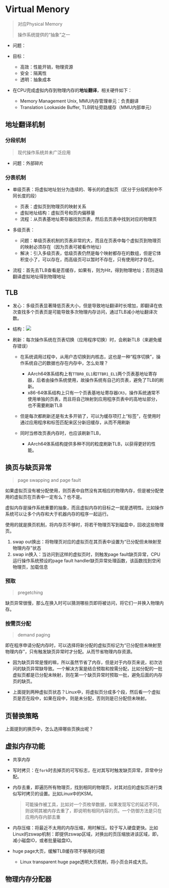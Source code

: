 # Virtual Menory
>对应Physical Memory
>
>操作系统提供的“抽象”之一

+ 问题：
+ 目标：
	+ 高效：性能开销，物理资源
	+ 安全：隔离性
	+ 透明：抽象成本

+ 在CPU完成虚拟内存到物理内存的**地址翻译**，相关硬件如下：
	+ Memory Management Unix, MMU内存管理单元：负责翻译
	+ Translation Lookaside Buffer, TLB转址旁路缓存（MMU内部单元）

## 地址翻译机制

### 分段机制
>现代操作系统并未广泛应用

+ 问题：外部碎片

### 分表机制


+ 单级页表：将虚拟地址划分为连续的、等长的的虚拟页（区分于分段机制中不同长度的段）
	+ 页表：虚拟页到物理页的映射关系
	+ 虚拟地址结构：虚拟页号和页内偏移量
	+ 流程：从页表基地址寄存器找到页表，然后去页表中找到对应的物理页

+ 多级页表：
	+ 问题：单级页表机制的页表非常的大，而且在页表中每个虚拟页到物理页的映射必须存在（因为页表可被看作地址）
	+ 解决：引入多级页表，低级页表仍然是每个映射都存在的数组，但是它体积变小了，可以存在，而高级页可以暂时不存在，只有使用时才存在。

+ 流程：首先去TLB查看是否缓存，如果有，则为Hit，得到物理地址；否则逐级翻译虚拟地址得到物理地址

## TLB

+ 发心：多级页表显著降低页表大小，但是导致地址翻译时长增加，即翻译在依次查找多个页表页是可能导致多次物理内存访问，通过TLB减小地址翻译次数。

+ 结构：![](https://cdn.jsdelivr.net/gh/zweix123/CS-notes@master/resource/Operating-System/TLB-structure.png)

+ 刷新：每次操作系统在页表切换（应用程序切换）时，会刷新TLB（来避免缓存错误）
	+ 在系统调用过程中，从用户态切换到内核态，这也是一种“程序切换”，操作系统自己的数据也存在内存中，怎么处理？
		+ AArch64体系结构上有`TTBR0_EL1`和`TTBR1_EL1`两个页表基地址寄存器，后者由操作系统使用，故操作系统有自己的页表，避免了TLB的刷新。
		+ x86-64体系结构上只有一个页表基地址寄存器`CR3`，操作系统通常不使用单独的页表，而且将自己映射到应用程序页表中的高地址部分，也不需要刷新TLB

	+ 但是每次都刷新还是有太多开销了，可以为缓存项打上“标签”，在使用时通过应用程序和标签匹配来区分新旧缓存，从而不用刷新
	+ 同时当修改页表内存时，也应该刷新TLB，
		+ AArch64体系结构提供多种不同的粒度刷新TLB，以获得更好的性能。

## 换页与缺页异常
>page swapping and page fault

如果虚拟页没有被分配使用，则页表中自然没有其相应的物理内存，但是被分配使用的虚拟页在页表中一定有么？也不是。

虚拟内存是操作系统重要的抽象，而且虚拟内存的目标之一就是透明性。比如操作系统可以让多个内存和大于机器内存的程序一起运行。

使用的就是换页机制，将内存页不够时，将若干物理页写到磁盘中，回收这些物理页。

1. swap out换出：将物理页对应的虚拟页在其页表中设置为“已分配但未映射至物理内存”状态
2. swap in换入：当访问到这样的虚拟页时，则触发page fault缺页异常，CPU运行操作系统预设的page fault handler缺页异常处理函数，该函数找到空闲物理页，加载信息

### 预取
>pregetching

缺页异常很慢，那么在换入时可以猜测哪些页即将被访问，将它们一并换入物理内存。

### 按需页分配
>demand paging

即在程序申请分配内存时，可以选择将新分配的虚拟页标记为“已分配但未映射至物理内存”，只有触发缺页异常时才分配。从而节省物理内存资源。

+ 因为缺页异常是慢的嘛，所以虽然节省了内存，但是对于内存页来说，初次访问的缺页异常缺导致。一个解决方案是结合预取和按需分配，比如分配的一批虚拟页都是已分配未映射，则在第一个缺页异常时预取一批，避免后面的内存页的缺页。

+ 上面提到两种虚拟页状态？Linux中，将虚拟页分成多个段，然后看一个虚拟页是否在段中，如果在段中，则是未分配，否则则是已分配但未映射。

## 页替换策略

上面提到的换页中，怎么选择哪些页换出呢？


## 虚拟内存功能

+ 共享内存
+ 写时拷贝：在`fork`时去掉页的可写标志，在对其写时触发缺页异常，异常中分配。
+ 内存去重，即遍历所有物理页，找到相同的物理页，对其对应的虚拟页进行类似写时拷贝的设置。比如Linux中的KSM。
	>可能操作被工具，比如对一个页枚举数据，如果发现写它的延迟不同，则说明其被内存去重了，即说明有相同内容的页。一个防御方法是只在应用内存内部去重

+ 内存压缩：将最近不太用的内存压缩，用时解压。较于写入硬盘更快。比如Linux的zswap机制：即提供zswap区域，对换出的页压缩放进该区域，即，减小磁盘IO，或者批量磁盘IO。

+ huge page大页，缓解TLB缓存项不够用的问题
	+ Linux transparent huge page透明大页机制，将小页合并成大页。

## 物理内存分配器
